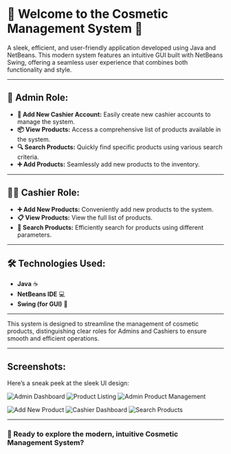 # 🌟 Welcome to the **Cosmetic Management System** 🌟

A sleek, efficient, and user-friendly application developed using Java and NetBeans. This modern system features an intuitive GUI built with NetBeans Swing, offering a seamless user experience that combines both functionality and style.

---

## 💼 **Admin Role:**
- **👤 Add New Cashier Account:** Easily create new cashier accounts to manage the system.
- **📦 View Products:** Access a comprehensive list of products available in the system.
- **🔍 Search Products:** Quickly find specific products using various search criteria.
- **➕ Add Products:** Seamlessly add new products to the inventory.

---

## 🧑‍💻 **Cashier Role:**
- **➕ Add New Products:** Conveniently add new products to the system.
- **📋 View Products:** View the full list of products.
- **🔎 Search Products:** Efficiently search for products using different parameters.

---

## 🛠️ **Technologies Used:**
- **Java** ☕
- **NetBeans IDE** 💻
- **Swing (for GUI)** 🎨

---

This system is designed to streamline the management of cosmetic products, distinguishing clear roles for Admins and Cashiers to ensure smooth and efficient operations.

---

## **Screenshots:**
Here’s a sneak peek at the sleek UI design:

![Admin Dashboard](https://github.com/Amanmanthira/Amanmanthira-java-netbeans-cosmetic-management/assets/126964186/c54cbb71-418d-4dc0-b396-33d3806577df)
![Product Listing](https://github.com/Amanmanthira/Amanmanthira-java-netbeans-cosmetic-management/assets/126964186/a58e1b11-1163-4bd7-afb2-f6ca807c0cd9)
![Admin Product Management](https://github.com/Amanmanthira/Amanmanthira-java-netbeans-cosmetic-management/assets/126964186/7d52068c-719e-48fe-95cd-b6b5bc1391e8)

![Add New Product](https://github.com/Amanmanthira/Amanmanthira-java-netbeans-cosmetic-management/assets/126964186/64c1a999-2682-415c-89a5-4fb497ffb06d)
![Cashier Dashboard](https://github.com/Amanmanthira/Amanmanthira-java-netbeans-cosmetic-management/assets/126964186/612171e9-0ea4-4c07-906e-654836dde8eb)
![Search Products](https://github.com/Amanmanthira/Amanmanthira-java-netbeans-cosmetic-management/assets/126964186/814e23e3-db92-43c8-9835-ba6b2de700e9)

---

### 🌺 Ready to explore the modern, intuitive Cosmetic Management System?

